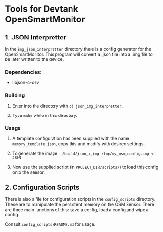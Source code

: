 # Tools for Devtank OpenSmartMonitor

## 1. JSON Interpretter

In the `img_json_interpretter` directory there is a config generator for the OpenSmartMonitor.
This program will convert a .json file into a .img file to be later written to the device.

### Dependencies:
- libjson-c-dev

### Building

1. Enter into the directory with `cd json_img_interpretter`.

2. Type `make` while in this directory.

### Usage

1. A template configuration has been supplied with the name `memory_template.json`, copy this and modify with desired settings.

2. To generate the image: `./build/json_x_img /tmp/my_osm_config.img < JSON`

3. Now use the supplied script (in `PROJECT_DIR/scripts/`) to load this config onto the sensor.


## 2. Configuration Scripts

There is also a file for configuration scripts in the `config_scripts` directory.
These are to manipulate the persistent memory on the OSM Sensor.
There are three main functions of this: save a config, load a config and wipe a config.

Consult `config_scripts/README.md` for usage.
